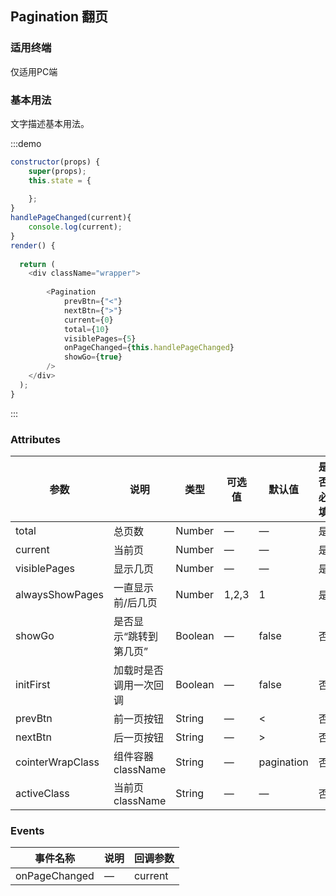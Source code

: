 ## Pagination 翻页
### 适用终端

仅适用PC端

### 基本用法

文字描述基本用法。

:::demo 

```js
constructor(props) {
    super(props);
    this.state = {
  	
    };  
}
handlePageChanged(current){
	console.log(current);
}
render() { 
    
  return (
    <div className="wrapper">
       
        <Pagination 
            prevBtn={"<"}
            nextBtn={">"}
            current={0}
            total={10}
            visiblePages={5}
            onPageChanged={this.handlePageChanged}
            showGo={true}
        />
    </div>
  );
}
```
:::

### Attributes
| 参数        | 说明          | 类型      | 可选值       | 默认值  |  是否必填  |
|------------ |-------------- |---------- |----------- |-------- | -------- |
| total       | 总页数         | Number        | —   | — | 是 |
| current       | 当前页         | Number        | —   | — | 是 |
| visiblePages  | 显示几页         | Number        | —   | — | 是 |
| alwaysShowPages  | 一直显示前/后几页         | Number        | 1,2,3   | 1 | 是 |
| showGo  | 是否显示“跳转到第几页”  | Boolean        | —   | false | 否 |
| initFirst  | 加载时是否调用一次回调  | Boolean        | —   | false | 否 |
| prevBtn  | 前一页按钮  | String   | —   | < | 否 |
| nextBtn  | 后一页按钮  | String   | —   | > | 否 |
| cointerWrapClass  | 组件容器className  | String   | —   | pagination | 否 |
| activeClass  | 当前页className  | String   | —   | —  | 否 |


### Events
| 事件名称   | 说明    | 回调参数      |
|---------- |-------- |---------- |
| onPageChanged | —| current |

